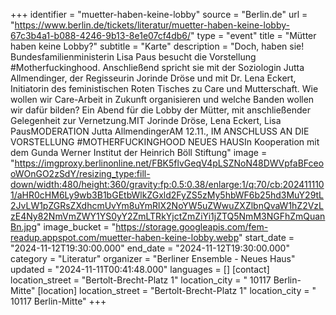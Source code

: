 +++
identifier = "muetter-haben-keine-lobby"
source = "Berlin.de"
url = "https://www.berlin.de/tickets/literatur/muetter-haben-keine-lobby-67c3b4a1-b088-4246-9b13-8e1e07cf4db6/"
type = "event"
title = "Mütter haben keine Lobby?"
subtitle = "Karte"
description = "Doch, haben sie! Bundesfamilienministerin Lisa Paus besucht die Vorstellung #Motherfuckinghood. Anschließend spricht sie mit der Soziologin Jutta Allmendinger, der Regisseurin Jorinde Dröse und mit Dr. Lena Eckert, Initiatorin des feministischen Roten Tisches zu Care und Mutterschaft. Wie wollen wir Care-Arbeit in Zukunft organisieren und welche Banden wollen wir dafür bilden? Ein Abend für die Lobby der Mütter, mit anschließender Gelegenheit zur Vernetzung.MIT Jorinde Dröse, Lena Eckert, Lisa PausMODERATION Jutta AllmendingerAM 12.11., IM ANSCHLUSS AN DIE VORSTELLUNG #MOTHERFUCKINGHOOD NEUES HAUSIn Kooperation mit dem Gunda Werner Institut der Heinrich Böll Stiftung"
image = "https://imgproxy.berlinonline.net/FBK5flvGeqV4pLSZNoN48DWVpfaBFceooWOnGO2zSdY/resizing_type:fill-down/width:480/height:360/gravity:fp:0.5:0.38/enlarge:1/q:70/cb:2024111101/aHR0cHM6Ly9wb3B1bGEtbWlkZGxld2FyZS5zMy5hbWF6b25hd3MuY29tL2JvLW1pZGRsZXdhcmUvYm8uYmRlX2NoYW5uZWwuZXZlbnQvaW1hZ2VzLzE4Ny82NmVmZWY1YS0yY2ZmLTRkYjctZmZiYi1jZTQ5NmM3NGFhZmQuanBn.jpg"
image_bucket = "https://storage.googleapis.com/fem-readup.appspot.com/muetter-haben-keine-lobby.webp"
start_date = "2024-11-12T19:30:00.000"
end_date = "2024-11-12T19:30:00.000"
category = "Literatur"
organizer = "Berliner Ensemble - Neues Haus"
updated = "2024-11-11T00:41:48.000"
languages = []
[contact]
location_street = "Bertolt-Brecht-Platz 1"
location_city = " 10117 Berlin-Mitte"
[location]
location_street = "Bertolt-Brecht-Platz 1"
location_city = " 10117 Berlin-Mitte"
+++